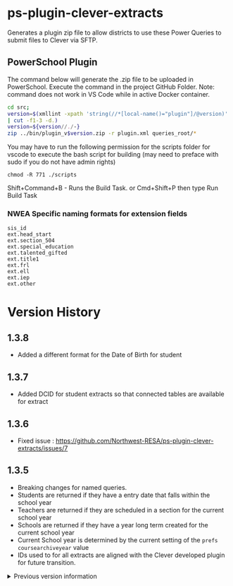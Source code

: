 # ps-plugin-clever-extracts

 Generates a plugin zip file to allow districts to use these Power Queries to submit files to Clever via SFTP.

## PowerSchool Plugin

The command below will generate the .zip file to be uploaded in PowerSchool. Execute the command in the project GitHub Folder. Note: command does not work in VS Code while in active Docker container.

```bash
cd src;
version=$(xmllint -xpath 'string(//*[local-name()="plugin"]/@version)' plugin.xml \
| cut -f1-3 -d.)
version=${version//./-}
zip ../bin/plugin_v$version.zip -r plugin.xml queries_root/*
```

You may have to run the following permission for the scripts folder for vscode to execute the bash script for building (may need to preface with sudo if you do not have admin rights)

```console
chmod -R 771 ./scripts
```

Shift+Command+B - Runs the Build Task.
or Cmd+Shift+P then type Run Build Task

### NWEA Specific naming formats for extension fields

    sis_id
    ext.head_start
    ext.section_504
    ext.special_education
    ext.talented_gifted
    ext.title1
    ext.frl
    ext.ell
    ext.iep
    ext.other

# Version History

## 1.3.8

- Added a different format for the Date of Birth for student

## 1.3.7

- Added DCID for student extracts so that connected tables are available for extract

## 1.3.6

- Fixed issue : <https://github.com/Northwest-RESA/ps-plugin-clever-extracts/issues/7>

## 1.3.5

- Breaking changes for named queries.
- Students are returned if they have a entry date that falls within the school year
- Teachers are returned if they are scheduled in a section for the current school year
- Schools are returned if they have a year long term created for the current school year
- Current School year is determined by the current setting of the `prefs` `coursearchiveyear` value
- IDs used to for all extracts are aligned with the Clever developed plugin for future transition.

<details>
<summary>Previous version information</summary>

## 1.0.7

- Teacher ID is now defaulting to USERS_DCID
- Student ID is now defaulting to ID

## 1.0.6

- Fixed the teacher name field misalignment
- Enrollments does not include students that are no longer enrolled in school

## 1.0.0

- Added the other extract file exports for Schools, Teachers, Students, Sections, and Enrollments
- Changed the naming convention for the PQ
- Set Default export options to include 'common' or easily known identifiers for exports
  - __This is a breaking change__
  - Students - student_number (This is the local district assigned ID for students)
  - Teachers - teachernumber (Locally assigned value that is common for teachers across school affiliations)
  - These values are all linked appropriately to sections and enrollments
- Added a Period Section that compresses all of the sections for a teacher into a single period section
  - This sections are linked only to the lead teacher for a group of sections within a period/term
  - If you want to export without those sections, filter the results by the external_expression # per-
- Added a Period Only extract
  - Only extracts the sections and students for the Period compressed sections
- Added a button within the description of each new extract that aids in setting the default field linking
- Added a button within the description of each new extract to remove all existing field links

## 0.4.1

- Fixed broken Query

## 0.4.0

- Changed current to only pull enrolled or preregistered students
- Added current_allstatus to pull all students enrolled no matter their current status.
- Renamed the NQ - to include the type of extensions

## 0.3.7

- Removes rows with no extended field values

## 0.3.6

- Removed final cte

## 0.3.5

- Removed enroll_status from results

## 0.3.4

- First and last day adjustments

## 0.3.3

- Fixes errors in the query

## 0.3.2

- Fixes permissions on one table

## 0.3.1

- Updates permissions to match

## 0.3.0

- Passes validation checks when installed (data extracts need to be verified)

## 0.1.0

- First version of the plugin

</details>
